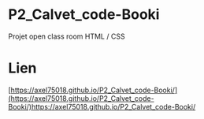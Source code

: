 # P2_Calvet_code-Booki
Projet open class room HTML / CSS
# Lien
[https://axel75018.github.io/P2_Calvet_code-Booki/](https://axel75018.github.io/P2_Calvet_code-Booki/)https://axel75018.github.io/P2_Calvet_code-Booki/
